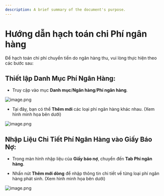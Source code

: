 ```yaml
---
description: A brief summary of the document's purpose.
---
```


# Hướng dẫn hạch toán chi Phí ngân hàng

Để hạch toán chi phí chuyển tiền do ngân hàng thu, vui lòng thực hiện theo các bước sau:

## Thiết lập Danh Mục Phí Ngân Hàng:

*   Truy cập vào mục **Danh mục**/**Ngân hàng**/**Phí ngân hàng**.

![image.png](https://wiki.arito.vn/test/download/file?_id=67fc70343f3907f09b61f160)

*   Tại đây, bạn có thể **Thêm mới** các loại phí ngân hàng khác nhau. (Xem hình minh họa bên dưới)

![image.png](https://wiki.arito.vn/test/download/file?_id=67fc704f3f3907f09b61f163)


## Nhập Liệu Chi Tiết Phí Ngân Hàng vào Giấy Báo Nợ:

*   Trong màn hình nhập liệu của **Giấy báo nợ**, chuyển đến **Tab Phí ngân hàng**.

*   Nhấn nút **Thêm mới dòng** để nhập thông tin chi tiết về từng loại phí ngân hàng phát sinh. (Xem hình minh họa bên dưới)

![image.png](https://wiki.arito.vn/test/download/file?_id=67fc6fe53f3907f09b61f15d)
